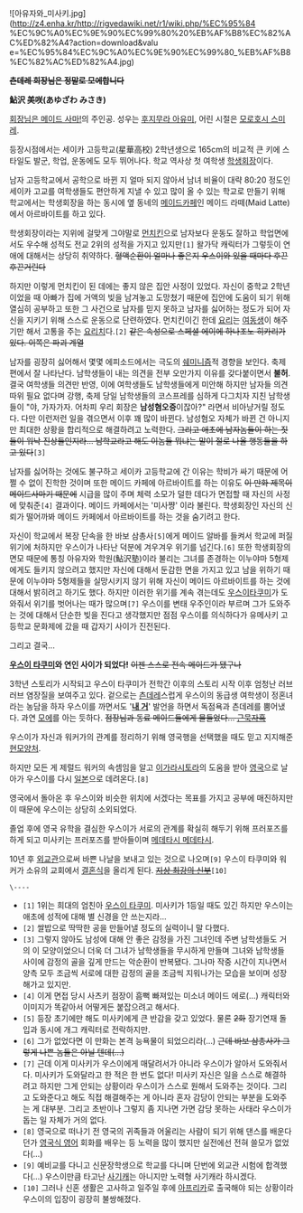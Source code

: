 ![아유자와_미사키.jpg](http://z4.enha.kr/http://rigvedawiki.net/r1/wiki.php/%EC%95%84
%EC%9C%A0%EC%9E%90%EC%99%80%20%EB%AF%B8%EC%82%AC%ED%82%A4?action=download&valu
e=%EC%95%84%EC%9C%A0%EC%9E%90%EC%99%80_%EB%AF%B8%EC%82%AC%ED%82%A4.jpg)

<del>**츤데레 회장님은 정말로 모에합니다**</del>

**鮎沢 美咲(あゆざわ みさき)**

[회장님은 메이드 사마!](%ED%9A%8C%EC%9E%A5%EB%8B%98%EC%9D%80%20%EB%A9%94%EC%9D%B4%EB%93%9C%20%EC%82%AC%EB%A7%88%21.md)의 주인공. 성우는 [후지무라 아유미](%ED%9B%84%EC%A7%80%EB%AC%B4%EB%9D%BC%20%EC%95%84%EC%9C%A0%EB%AF%B8.md), 어린 시절은 [모로호시 스미레](%EB%AA%A8%EB%A1%9C%ED%98%B8%EC%8B%9C%20%EC%8A%A4%EB%AF%B8%EB%A0%88.md).

등장시점에서는 세이카 고등학교(星華高校) 2학년생으로 165cm의 비교적 큰 키에 스타일도 발군, 학업, 운동에도 모두 뛰어나다. 학교
역사상 첫 여학생 [학생회장](%ED%95%99%EC%83%9D%ED%9A%8C%EC%9E%A5.md)이다.

남자 고등학교에서 공학으로 바뀐 지 얼마 되지 않아서 남녀 비율이 대략 80:20 정도인 세이카 고교를 여학생들도 편안하게 지낼 수 있고
많이 올 수 있는 학교로 만들기 위해 학교에서는 학생회장을 하는 동시에 옆 동네의 [메이드카페](%EB%A9%94%EC%9D%B4%EB%93%9C%20%EC%B9%B4%ED%8E%98.md)인 메이드 라떼(Maid
Latte)에서 아르바이트를 하고 있다.

학생회장이라는 지위에 걸맞게 그야말로 [먼치킨](%EB%A8%BC%EC%B9%98%ED%82%A8.md)으로 남자보다 운동도 잘하고
학업면에서도 우수해 성적도 전교 2위의 성적을 가지고 있지만`[1]` 왈가닥 캐릭터가 그렇듯이 연애에 대해서는 상당히 취약하다.
<del>혈액순환이 얼마나 좋은지 우스이와 있을 때마다 후끈후끈거린다</del>

하지만 이렇게 먼치킨이 된 데에는 좋지 않은 집안 사정이 있었다. 자신이 중학교 2학년이었을 때 아빠가 집에 거액의 빚을 남겨놓고 도망쳤기
때문에 집안에 도움이 되기 위해 열심히 공부하고 또한 그 사건으로 남자를 믿지 못하고 남자를 싫어하는 정도가 되어 자신을 지키기 위해 스스로
운동으로 단련하였다. 먼치킨이긴 한데 [요리](%EC%9A%94%EB%A6%AC.md)는 [여동생](%EC%95%84%EC%9C%A0%EC%9E%90%EC%99%80%20%EC%8A%A4%EC%A6%88%EB%82%98.md)이 해주기만 해서 고통을 주는
[요리치](%EC%9A%94%EB%A6%AC%EC%B9%98.md)다.`[2]` <del>같은 속성으로 스페셜 에이에 하나조노 히카리가
있다. 이쪽은 파괴 계열</del>

남자를 굉장히 싫어해서 몇몇 에피소드에서는 극도의
[쉐미니즘](%EC%89%90%EB%AF%B8%EB%8B%88%EC%A6%98.md)적 경향을 보인다. 축제 편에서 잘 나타난다.
남학생들이 내는 의견을 전부 오만가지 이유를 갖다붙이면서 **불허**. 결국 여학생들 의견만 반영, 이에 여학생들도 남학생들에게 미안해
하지만 남자들 의견 따위 필요 없다며 강행, 축제 당일 남학생들의 코스프레를 심하게 다그치자 지친 남학생들이 "야, 가자가자. 어차피 우리
회장은 **남성혐오증**이잖아?" 라면서 비아냥거릴 정도다. 다만 이런저런 일을 겪으면서 이후 꽤 많이 바뀐다. 남성혐오 자체가 바뀐 건
아니지만 최대한 상황을 합리적으로 해결하려고 노력한다. <del>그리고 애초에 남자놈들이 하는 짓들이 워낙 진상들인지라... 남학교라고 해도
이놈들 뭐냐는 말이 절로 나올 행동들을 하고 있다</del>`[3]`

남자를 싫어하는 것에도 불구하고 세이카 고등학교에 간 이유는 학비가 싸기 때문에 어쩔 수 없이 진학한 것이며 또한 메이드 카페에 아르바이트를
하는 이유도 <del>이 만화 제목이 메이드사마기 때문에</del> 시급을 많이 주며 체력 소모가 덜한 데다가 면접할 때 자신의 사정에
맞춰준`[4]` 결과이다. 메이드 카페에서는 '미사쨩' 이라 불린다. 학생회장인 자신의 신뢰가 떨어까봐 메이드 카페에서 아르바이트를 하는
것을 숨기려고 한다.

자신이 학교에서 복장 단속을 한 바보 삼총사`[5]`에게 메이드 알바를 들켜서 학교에 퍼질 위기에 처하지만 우스이가 나타난 덕분에 겨우겨우
위기를 넘긴다.`[6]` 또한 학생회장의 면모 때문에 통칭 아유자와 학원(鮎沢塾)이라 불리는 그녀를 존경하는 이누야마 5형제에게도 들키지
않으려고 했지만 자신에 대해서 둔감한 면을 가지고 있고 남을 위하기 때문에 이누야마 5형제들을 실망시키지 않기 위해 자신이 메이드
아르바이트를 하는 것에 대해서 밝히려고 하기도 했다. 하지만 이러한 위기를 계속 겪는데도 [우스이타쿠미](%EC%9A%B0%EC%8A%A4%EC%9D%B4%20%ED%83%80%EC%BF%A0%EB%AF%B8.md)가 도와줘서
위기를 벗어나는 때가 많으며`[7]` 우스이를 변태 우주인이라 부르며 그가 도와주는 것에 대해서 단순한 빚을 진다고 생각했지만 점점 우스이를
의식하다가 유메사키 고등학교 문화제에 갔을 때 갑자기 사이가 진전된다.

그리고 결국...

**[우스이 타쿠미](%EC%9A%B0%EC%8A%A4%EC%9D%B4%20%ED%83%80%EC%BF%A0%EB%AF%B8.md)와 연인 사이가 되었다!** <del>이젠 스스로 전속 메이드가 됐구나</del>

3학년 스토리가 시작되고 우스이 타쿠미가 전학간 이후의 스토리 시작 이후 엄청난 러브러브 염장질을 보여주고 있다. 겉으로는
[츤데레](%EC%B8%A4%EB%8D%B0%EB%A0%88.md)스럽게 우스이의 동급생 여학생이 정혼녀라는 농담을 하자 우스이를
까면서도 '**[내 거](%EB%8A%94%20%EB%82%98%EC%9D%98%20%EC%8B%A0%EB%B6%80.md)**'
발언을 하면서 독점욕과 츤데레를 뿜어냈다. 과연 [모에](%EB%AA%A8%EC%97%90.md)를 아는 듯하다. <del>점장님과
동료 메이드들에게 물들었다... [근묵자흑](%EA%B7%BC%EB%AC%B5%EC%9E%90%ED%9D%91.md)</del>

우스이가 자신과 워커가의 관계를 정리하기 위해 영국행을 선택했을 때도 믿고 지지해준
[현모양처](%ED%98%84%EB%AA%A8%EC%96%91%EC%B2%98.md).

하지만 모든 게 제럴드 워커의 속셈임을 알고 [이가라시토라](%EC%9D%B4%EA%B0%80%EB%9D%BC%EC%8B%9C%20%ED%86%A0%EB%9D%BC.md)의 도움을 받아
[영국](%EC%98%81%EA%B5%AD.md)으로 날아가 우스이를 다시 [일본](%EC%9D%BC%EB%B3%B8.md)으로
데려온다.`[8]`

영국에서 돌아온 후 우스이와 비슷한 위치에 서겠다는 목표를 가지고 공부에 매진하지만 이 때문에 우스이는 상당히 소외되었다.

졸업 후에 영국 유학을 결심한 우스이가 서로의 관계를 확실히 해두기 위해 프러포즈를 하게 되고 미사키는 프러포즈를 받아들이며 [메데타시 메데타시](%EB%A9%94%EB%8D%B0%ED%83%80%EC%8B%9C%20%EB%A9%94%EB%8D%B0%ED%83%80%EC%8B%9C.md).

10년 후 [외교관](%EC%99%B8%EA%B5%90%EA%B4%80.md)으로써 바쁜 나날을 보내고 있는 것으로 나오며`[9]`
우스이 타쿠미와 워커가 소유의 교회에서 [결혼식](%EA%B2%B0%ED%98%BC%EC%8B%9D.md)을 올리게 된다.
<del>[지상 최강의 신부](%EC%8A%A4%EB%AA%A8%EB%AA%A8%EB%AA%A8%EB%AA%A8%EB%AA%A8%EB%AA%A8%20%7E%EC%A7%80%EC%83%81%20%EC%B5%9C%EA%B0%95%EC%9D%98%20%EC%8B%A0%EB%B6%80%7E.md)</del>`[10]`

`\----`

  * `[1]` 1위는 희대의 엄친아 [우스이 타쿠미](%EC%9A%B0%EC%8A%A4%EC%9D%B4%20%ED%83%80%EC%BF%A0%EB%AF%B8.md). 미사키가 1등일 때도 있긴 하지만 우스이는 애초에 성적에 대해 별 신경을 안 쓰는지라...
  * `[2]` 쌀밥으로 딱딱한 공을 만들어낼 정도의 실력이니 말 다했다.
  * `[3]` 그렇지 않아도 남성에 대해 안 좋은 감정을 가진 그녀인데 주변 남학생들도 거의 이 모양이었으니 더욱 더 그녀가 남학생들을 무시하게 만들며 그녀와 남학생들 사이에 감정의 골을 깊게 만드는 악순환이 반복됐다. 그나마 작중 시간이 지나면서 양측 모두 조금씩 서로에 대한 감정의 골을 조금씩 지워나가는 모습을 보이며 성장해가고 있지만.
  * `[4]` 이게 면접 당시 사츠키 점장이 흠뻑 빠져있는 미소녀 메이드 에로(...) 캐릭터와 이미지가 똑같아서 어떻게든 붙잡으려고 해서다.
  * `[5]` 등장 초기에만 해도 미사키에게 큰 반감을 갖고 있었다. 물론 <del>2화</del> 장기연재 돌입과 동시에 개그 캐릭터로 전락하지만.
  * `[6]` 그가 없었다면 이 만화는 본격 능욕물이 되었으리라(...) <del>근데 바보 삼총사가 그렇게 나쁜 놈들은 아닐 텐데(...)</del>
  * `[7]` 근데 이게 미사키가 우스이에게 매달려서가 아니라 우스이가 알아서 도와줘서다. 미사키가 도와달라고 한 적은 한 번도 없다! 미사키 자신은 일을 스스로 해결하려고 하지만 그게 안되는 상황이라 우스이가 스스로 원해서 도와주는 것이다. 그리고 도와준다고 해도 직접 해결해주는 게 아니라 혼자 감당이 안되는 부분을 도와주는 게 대부분. 그리고 초반이나 그렇지 좀 지나면 가면 감당 못하는 사태라 우스이가 돕는 일 자체가 거의 없다.
  * `[8]` 영국으로 떠나기 전 영국의 귀족들과 어울리는 사람이 되기 위해 댄스를 배운다던가 [영국식 영어](%EC%98%81%EA%B5%AD%EC%8B%9D%20%EC%98%81%EC%96%B4.md) 회화를 배우는 등 노력을 많이 했지만 실전에선 전혀 쓸모가 없었다(...)
  * `[9]` 예비교를 다니고 신문장학생으로 학교를 다니며 단번에 외교관 시험에 합격했다(...) 우스이만큼 타고난 [사기캐](%EC%82%AC%EA%B8%B0%EC%BA%90%EB%A6%AD%ED%84%B0.md)는 아니지만 노력형 사기캐라 하시겠다.
  * `[10]` 그러나 신혼 생활은 고사하고 일주일 후에 [아프리카](%EC%95%84%ED%94%84%EB%A6%AC%EC%B9%B4.md)로 출국해야 되는 상황이라 우스이의 입장이 굉장히 불쌍해졌다.

